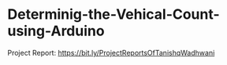 # Determinig-the-Vehical-Count-using-Arduino

Project Report: https://bit.ly/ProjectReportsOfTanishqWadhwani
